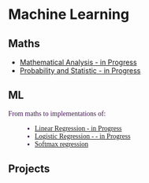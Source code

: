 <h1 face = "Times New Roma" color='#3f134f'> Machine Learning </h1>   

<h2>Maths</h2>
   <ul size="2">
             <li><a  href='#reg'>Mathematical Analysis - in Progress</a> </li>    
             <li><a  href='/notebooks/Math/Probability and Statistic/'>Probability and Statistic - in Progress</a> </li>
   </ul>  

<h2>ML</h2>
  <font   face = "Times New Roma" color='#3f134f' > From maths to implementations of:</font>
  <br>
  <font   face = "Times New Roma" color='#3f134f' > 
    <ul size="2" style="margin-left: 30px">
      <li><a href='/notebooks/ML/Linear%20Regression'>Linear Regression - in Progress</a></li>
      <li><a href='/notebooks/ML/Logistic%20Regression'>Logistic Regression - - in Progress </a></li>
      <li><a href='/notebooks/ML/Softmax%20Regression'>Softmax regression</a></li>
   </ul> 
 </font>

<h2>Projects</h2>
